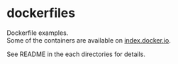 dockerfiles
===========

Dockerfile examples.  
Some of the containers are available on [index.docker.io](https://index.docker.io/u/ksoichiro/).

See README in the each directories for details.

